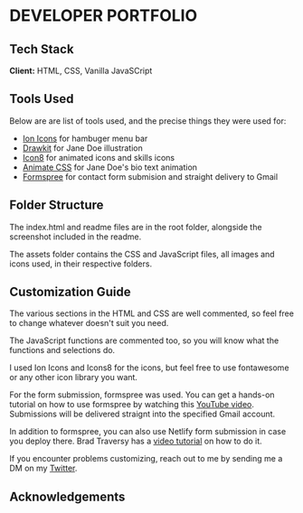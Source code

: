 # DEVELOPER PORTFOLIO
## Tech Stack

**Client:** HTML, CSS, Vanilla JavaSCript

## Tools Used

Below are are list of tools used, and the precise things they were used for:

- [Ion Icons](https://ionic.io/ionicons) for hambuger menu bar
- [Drawkit](https://www.drawkit.io/) for Jane Doe illustration
- [Icon8](https://icons8.com/) for animated icons and skills icons
- [Animate CSS](https://animate.style/) for Jane Doe's bio text animation
- [Formspree](https://formspree.io/) for contact form submision and straight delivery to Gmail

## Folder Structure

The index.html and readme files are in the root folder, alongside the screenshot included in the readme.

The assets folder contains the CSS and JavaScript files, all images and icons used, in their respective folders.

## Customization Guide

The various sections in the HTML and CSS are well commented, so feel free to change whatever doesn't suit you need.

The JavaScript functions are commented too, so you will know what the functions and selections do.

I used Ion Icons and Icons8 for the icons, but feel free to use fontawesome or any other icon library you want.

For the form submission, formspree was used. You can get a hands-on tutorial on how to use formspree by watching this [YouTube video](https://formspree.io/). Submissions will be delivered straignt into the specified Gmail account.

In addition to formspree, you can also use Netlify form submission in case you deploy there. Brad Traversy has a [video tutorial](https://www.youtube.com/watch?v=6ElQ689HRcY) on how to do it.

If you encounter problems customizing, reach out to me by sending me a DM on my [Twitter](https://www.twitter.com/koladechris).

## Acknowledgements


